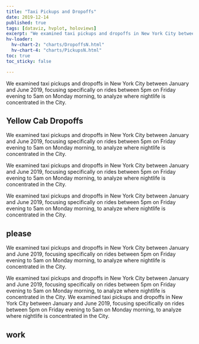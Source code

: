 ```yaml
---
title: "Taxi Pickups and Dropoffs"
date: 2019-12-14
published: true
tags: [dataviz, hvplot, holoviews]
excerpt: "We examined taxi pickups and dropoffs in New York City between January and June 2019, focusing specifically on rides between 5pm on Friday evening to 5am on Monday morning, to analyze where nightlife is concentrated in the City."
hv-loader:
  hv-chart-2: "charts/DropoffsN.html"
  hv-chart-4: "charts/PickupsN.html"
toc: true
toc_sticky: false

---
```


We examined taxi pickups and dropoffs in New York City between January and June 2019, focusing specifically on rides between 5pm on Friday evening to 5am on Monday morning, to analyze where nightlife is concentrated in the City.

## Yellow Cab Dropoffs


We examined taxi pickups and dropoffs in New York City between January and June 2019, focusing specifically on rides between 5pm on Friday evening to 5am on Monday morning, to analyze where nightlife is concentrated in the City.

We examined taxi pickups and dropoffs in New York City between January and June 2019, focusing specifically on rides between 5pm on Friday evening to 5am on Monday morning, to analyze where nightlife is concentrated in the City.

We examined taxi pickups and dropoffs in New York City between January and June 2019, focusing specifically on rides between 5pm on Friday evening to 5am on Monday morning, to analyze where nightlife is concentrated in the City.


## please

<div id="hv-chart-2"></div>

We examined taxi pickups and dropoffs in New York City between January and June 2019, focusing specifically on rides between 5pm on Friday evening to 5am on Monday morning, to analyze where nightlife is concentrated in the City.

We examined taxi pickups and dropoffs in New York City between January and June 2019, focusing specifically on rides between 5pm on Friday evening to 5am on Monday morning, to analyze where nightlife is concentrated in the City.
We examined taxi pickups and dropoffs in New York City between January and June 2019, focusing specifically on rides between 5pm on Friday evening to 5am on Monday morning, to analyze where nightlife is concentrated in the City.


## work

<div id="hv-chart-4"></div>
